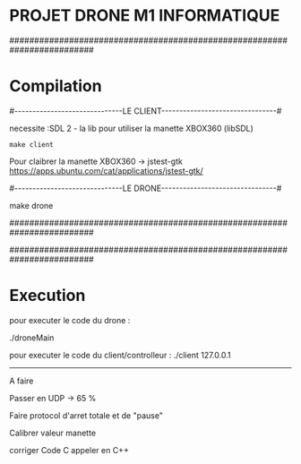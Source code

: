 # PROJET DRONE M1 INFORMATIQUE

#########################################################################
#							Compilation									#

#------------------------------LE CLIENT--------------------------------#

necessite :SDL 2 - la lib pour utiliser la manette XBOX360 (libSDL)

	make client

Pour claibrer la manette XBOX360   ->   jstest-gtk
https://apps.ubuntu.com/cat/applications/jstest-gtk/


#------------------------------LE DRONE--------------------------------#

make drone

#########################################################################


#########################################################################
#							Execution									#

pour executer le code du drone :

./droneMain

pour executer le code du client/controlleur :
./client 127.0.0.1


--------------
A faire

Passer en UDP -> 65 %

Faire protocol d'arret totale et de "pause"

Calibrer valeur manette

corriger Code C appeler en C++